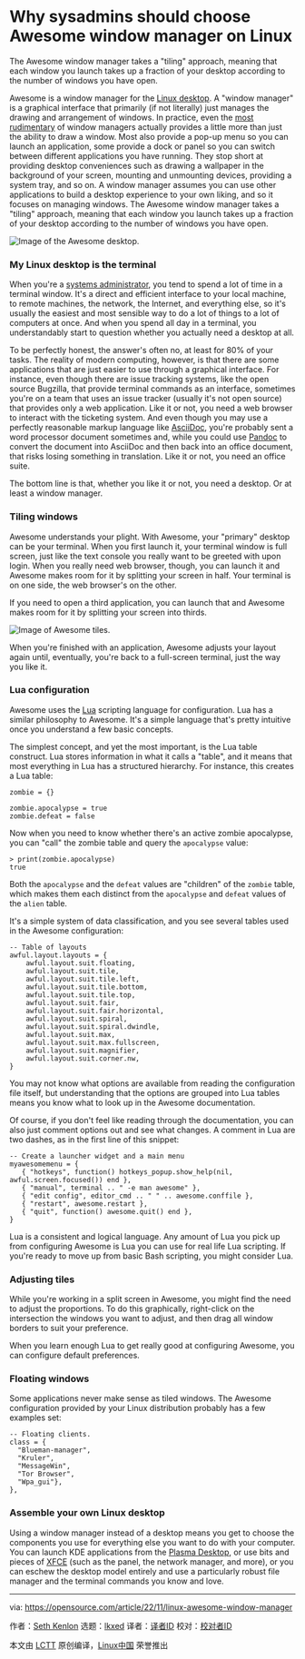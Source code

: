 [#]: subject: "Why sysadmins should choose Awesome window manager on Linux"
[#]: via: "https://opensource.com/article/22/11/linux-awesome-window-manager"
[#]: author: "Seth Kenlon https://opensource.com/users/seth"
[#]: collector: "lkxed"
[#]: translator: " "
[#]: reviewer: " "
[#]: publisher: " "
[#]: url: " "

Why sysadmins should choose Awesome window manager on Linux
======

The Awesome window manager takes a "tiling" approach, meaning that each window you launch takes up a fraction of your desktop according to the number of windows you have open.

Awesome is a window manager for the [Linux desktop][1]. A "window manager" is a graphical interface that primarily (if not literally) just manages the drawing and arrangement of windows. In practice, even the [most rudimentary][2] of window managers actually provides a little more than just the ability to draw a window. Most also provide a pop-up menu so you can launch an application, some provide a dock or panel so you can switch between different applications you have running. They stop short at providing desktop conveniences such as drawing a wallpaper in the background of your screen, mounting and unmounting devices, providing a system tray, and so on. A window manager assumes you can use other applications to build a desktop experience to your own liking, and so it focuses on managing windows. The Awesome window manager takes a "tiling" approach, meaning that each window you launch takes up a fraction of your desktop according to the number of windows you have open.

![Image of the Awesome desktop.][3]

### My Linux desktop is the terminal

When you're a [systems administrator][4], you tend to spend a lot of time in a terminal window. It's a direct and efficient interface to your local machine, to remote machines, the network, the Internet, and everything else, so it's usually the easiest and most sensible way to do a lot of things to a lot of computers at once. And when you spend all day in a terminal, you understandably start to question whether you actually need a desktop at all.

To be perfectly honest, the answer's often no, at least for 80% of your tasks. The reality of modern computing, however, is that there are some applications that are just easier to use through a graphical interface. For instance, even though there are issue tracking systems, like the open source Bugzilla, that provide terminal commands as an interface, sometimes you're on a team that uses an issue tracker (usually it's not open source) that provides only a web application. Like it or not, you need a web browser to interact with the ticketing system. And even though you may use a perfectly reasonable markup language like [AsciiDoc][5], you're probably sent a word processor document sometimes and, while you could use [Pandoc][6] to convert the document into AsciiDoc and then back into an office document, that risks losing something in translation. Like it or not, you need an office suite.

The bottom line is that, whether you like it or not, you need a desktop. Or at least a window manager.

### Tiling windows

Awesome understands your plight. With Awesome, your "primary" desktop can be your terminal. When you first launch it, your terminal window is full screen, just like the text console you really want to be greeted with upon login. When you really need web browser, though, you can launch it and Awesome makes room for it by splitting your screen in half. Your terminal is on one side, the web browser's on the other.

If you need to open a third application, you can launch that and Awesome makes room for it by splitting your screen into thirds.

![Image of Awesome tiles.][7]

When you're finished with an application, Awesome adjusts your layout again until, eventually, you're back to a full-screen terminal, just the way you like it.

### Lua configuration

Awesome uses the [Lua][8] scripting language for configuration. Lua has a similar philosophy to Awesome. It's a simple language that's pretty intuitive once you understand a few basic concepts.

The simplest concept, and yet the most important, is the Lua table construct. Lua stores information in what it calls a "table", and it means that most everything in Lua has a structured hierarchy. For instance, this creates a Lua table:

```
zombie = {}

zombie.apocalypse = true
zombie.defeat = false
```

Now when you need to know whether there's an active zombie apocalypse, you can "call" the zombie table and query the `apocalypse` value:

```
> print(zombie.apocalypse)
true
```

Both the `apocalypse` and the `defeat` values are "children" of the `zombie` table, which makes them each distinct from the `apocalypse` and `defeat` values of the `alien` table.

It's a simple system of data classification, and you see several tables used in the Awesome configuration:

```
-- Table of layouts
awful.layout.layouts = {
    awful.layout.suit.floating,
    awful.layout.suit.tile,
    awful.layout.suit.tile.left,
    awful.layout.suit.tile.bottom,
    awful.layout.suit.tile.top,
    awful.layout.suit.fair,
    awful.layout.suit.fair.horizontal,
    awful.layout.suit.spiral,
    awful.layout.suit.spiral.dwindle,
    awful.layout.suit.max,
    awful.layout.suit.max.fullscreen,
    awful.layout.suit.magnifier,
    awful.layout.suit.corner.nw,
}
```

You may not know what options are available from reading the configuration file itself, but understanding that the options are grouped into Lua tables means you know what to look up in the Awesome documentation.

Of course, if you don't feel like reading through the documentation, you can also just comment options out and see what changes. A comment in Lua are two dashes, as in the first line of this snippet:

```
-- Create a launcher widget and a main menu
myawesomemenu = {
   { "hotkeys", function() hotkeys_popup.show_help(nil, awful.screen.focused()) end },
   { "manual", terminal .. " -e man awesome" },
   { "edit config", editor_cmd .. " " .. awesome.conffile },
   { "restart", awesome.restart },
   { "quit", function() awesome.quit() end },
}
```

Lua is a consistent and logical language. Any amount of Lua you pick up from configuring Awesome is Lua you can use for real life Lua scripting. If you're ready to move up from basic Bash scripting, you might consider Lua.

### Adjusting tiles

While you're working in a split screen in Awesome, you might find the need to adjust the proportions. To do this graphically, right-click on the intersection the windows you want to adjust, and then drag all window borders to suit your preference.

When you learn enough Lua to get really good at configuring Awesome, you can configure default preferences.

### Floating windows

Some applications never make sense as tiled windows. The Awesome configuration provided by your Linux distribution probably has a few examples set:

```
-- Floating clients.
class = {
  "Blueman-manager",
  "Kruler",
  "MessageWin",
  "Tor Browser",
  "Wpa_gui"},
},
```

### Assemble your own Linux desktop

Using a window manager instead of a desktop means you get to choose the components you use for everything else you want to do with your computer. You can launch KDE applications from the [Plasma Desktop][9], or use bits and pieces of [XFCE][10] (such as the panel, the network manager, and more), or you can eschew the desktop model entirely and use a particularly robust file manager and the terminal commands you know and love.

--------------------------------------------------------------------------------

via: https://opensource.com/article/22/11/linux-awesome-window-manager

作者：[Seth Kenlon][a]
选题：[lkxed][b]
译者：[译者ID](https://github.com/译者ID)
校对：[校对者ID](https://github.com/校对者ID)

本文由 [LCTT](https://github.com/LCTT/TranslateProject) 原创编译，[Linux中国](https://linux.cn/) 荣誉推出

[a]: https://opensource.com/users/seth
[b]: https://github.com/lkxed
[1]: https://opensource.com/article/20/5/linux-desktops
[2]: https://opensource.com/article/19/12/twm-linux-desktop
[3]: https://opensource.com/sites/default/files/2022-10/awesome-desktop.png
[4]: https://www.redhat.com/sysadmin/?intcmp=7013a000002qLH8AAM
[5]: https://opensource.com/article/22/8/drop-markdown-asciidoc
[6]: https://opensource.com/article/20/5/pandoc-cheat-sheet
[7]: https://opensource.com/sites/default/files/2022-10/awesome-tiles.png
[8]: https://opensource.com/article/22/11/lua-worth-learning
[9]: https://opensource.com/article/19/12/linux-kde-plasma
[10]: https://opensource.com/article/18/6/xfce-desktop

